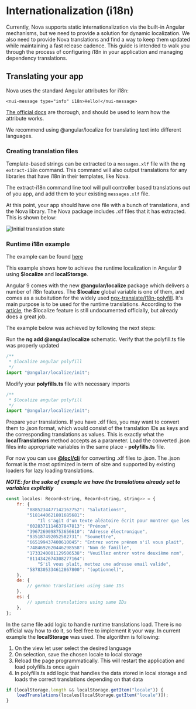 # Internationalization (i18n)

Currently, Nova supports static internationalization via the built-in Angular mechanisms, but we need to provide a solution for dynamic localization. We also need to provide Nova translations and find a way to keep them updated while maintaining a fast release cadence. This guide is intended to walk you through the process of configuring i18n in your application and managing dependency translations.

## Translating your app

Nova uses the standard Angular attributes for i18n:

`<nui-message type="info" i18n>Hello!</nui-message>`

[The official docs](https://angular.io/guide/i18n) are thorough, and should be used to learn how the attribute works.

We recommend using @angular/localize for translating text into different languages.

### Creating translation files

Template-based strings can be extracted to a `messages.xlf` file with the `ng extract-i18n` command. This command will also output translations for any libraries that have i18n in their templates, like Nova.

The extract-i18n command line tool will pull controller based translations out of you app, and add them to your existing `messages.xlf` file.

At this point, your app should have one file with a bunch of translations, and the Nova library. The Nova package includes .xlf files that it has extracted. This is shown below:

![Initial translation state](https://github.com/solarwinds/nova/blob/main/packages/bits/src/docs/assets/initial-translation-state.svg)

### Runtime i18n example

The example can be found [here](https://nova-ui.solarwinds.io/#/bits/release_v13.0.x/examples/#/runtime-i18n)

This example shows how to achieve the runtime localization in Angular 9 using **$localize** and **localStorage**.

Angular 9 comes with the new **@angular/localize** package which delivers a number of i18n features. The **$localize** global variable is one of them, and comes as a subsitution for the widely used [ngx-translate/i18n-polyfill](https://github.com/ngx-translate/i18n-polyfill). It's main purpose is to be used for the runtime translations. According to the [article](https://blog.ninja-squad.com/2019/12/10/angular-localize/), the $localize feature is still undocumented officially, but already does a great job.

The example below was achieved by following the next steps:

Run the **ng add @angular/localize** schematic. Verify that the polyfill.ts file was properly updated

```js
/**
 * $localize angular polyfill
 */
import "@angular/localize/init";
```

Modify your **polyfills.ts** file with necessary imports

```js
/**
 * $localize angular polyfill
 */
import "@angular/localize/init";
```

Prepare your translations. If you have .xlf files, you may want to convert them to .json format, which would consist of the translation IDs as keys and the corresponding translations as values. This is exactly what the **localTranslations** method accepts as a parameter. Load the converted .json files into appropriate variables in the same place - **polyfills.ts** file.

For now you can use [**@locl/cli**](https://www.npmjs.com/package/@locl/cli) for converting .xlf files to .json. The .json format is the most optimized in term of size and supported by existing loaders for lazy loading translations.

**_NOTE: for the sake of example we have the translations already set to variables explicitly_**

```js
const locales: Record<string, Record<string, string>> = {
    fr: {
        "8885234477142162752": "Salutations!",
        "5181440621801685681":
            "Il s'agit d'un texte aléatoire écrit pour montrer que les traductions d'exécution fonctionnent réellement. Chaque ligne de cet exemple sera traduite à l'aide de Google Translator.",
        "6028371114637047813": "Prénom",
        "3967269098753656610": "Adresse électronique",
        "935187492052582731": "Soumettre",
        "665199437400610045": "Entrez votre prénom s'il vous plait",
        "7484692620446298558": "Nom de famille",
        "1733240001129506538": "Veuillez entrer votre deuxième nom",
        "8114342674308277164":
            "S'il vous plaît, mettez une adresse email valide",
        "5878305334612867800": "(optionnel)",
    },
    de: {
        // german translations using same IDs
    },
    es: {
        // spanish translations using same IDs
    },
};
```

In the same file add logic to handle runtime translations load. There is no official way how to do it, so feel free to implement it your way. In current example the **localStorage** was used. The algorithm is following:

1. On the view let user select the desired language
2. On selection, save the chosen locale to local storage
3. Reload the page programmatically. This will restart the application and load polyfills.ts once again
4. In polyfills.ts add logic that handles the data stored in local storage and loads the correct translations depending on that data

```js
if (localStorage.length && localStorage.getItem("locale")) {
    loadTranslations(locales[localStorage.getItem("locale")]);
}
```
